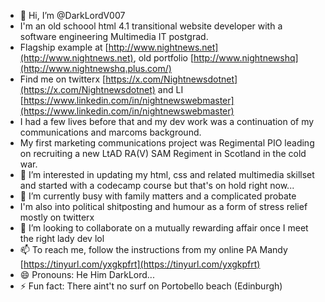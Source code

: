 - 👋 Hi, I’m @DarkLordV007
- I'm an old schoool html 4.1 transitional website developer with a software engineering Multimedia IT postgrad. 
- Flagship example at [http://www.nightnews.net](http://www.nightnews.net), old portfolio [http://www.nightnewshq](http://www.nightnewshq.plus.com/)
- Find me on twitterx [https://x.com/Nightnewsdotnet](https://x.com/Nightnewsdotnet) and LI [https://www.linkedin.com/in/nightnewswebmaster](https://www.linkedin.com/in/nightnewswebmaster)
- I had a few lives before that and my dev work was a continuation of my communications and marcoms background.
- My first marketing communications project was Regimental PIO leading on recruiting a new LtAD RA(V) SAM Regiment in Scotland in the cold war.
- 👀 I’m interested in updating my html, css and related multimedia skillset and started with a codecamp course but that's on hold right now...
- 🌱 I’m currently busy with family matters and a complicated probate
- I'm also into political shitposting and humour as a form of stress relief mostly on twitterx
- 💞️ I’m looking to collaborate on a mutually rewarding affair once I meet the right lady dev lol
- 📫 To reach me, follow the instructions from my online PA Mandy [https://tinyurl.com/yxgkpfrt](https://tinyurl.com/yxgkpfrt)
- 😄 Pronouns: He Him DarkLord...
- ⚡ Fun fact: There aint't no surf on Portobello beach (Edinburgh)

<!---
DarkLordV007/DarkLordV007 is a ✨ special ✨ repository because its `README.md` (this file) appears on your GitHub profile.
You can click the Preview link to take a look at your changes.
--->
